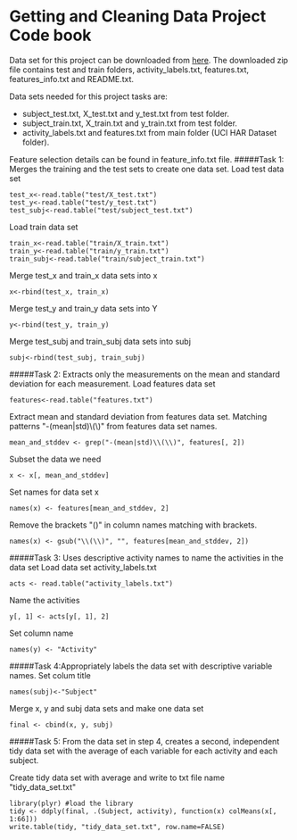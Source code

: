 # Getting and Cleaning Data Project Code book
Data set for this project can be downloaded from [here](https://d396qusza40orc.cloudfront.net/getdata%2Fprojectfiles%2FUCI%20HAR%20Dataset.zip). The downloaded zip file contains test and train folders, activity_labels.txt, features.txt, features_info.txt and README.txt. 

Data sets needed for this project tasks are:
* subject_test.txt, X_test.txt and y_test.txt from test folder.
* subject_train.txt, X_train.txt and y_train.txt from test folder.
* activity_labels.txt and features.txt from main folder (UCI HAR Dataset folder).

Feature selection details can be found in feature_info.txt file.
#####Task 1: Merges the training and the test sets to create one data set.
Load test data set
```
test_x<-read.table("test/X_test.txt")
test_y<-read.table("test/y_test.txt")
test_subj<-read.table("test/subject_test.txt")
```
Load train data set
```
train_x<-read.table("train/X_train.txt")
train_y<-read.table("train/y_train.txt")
train_subj<-read.table("train/subject_train.txt")
```
Merge test_x and train_x data sets into x
```
x<-rbind(test_x, train_x)
```
Merge test_y and train_y data sets into Y
```
y<-rbind(test_y, train_y)
```
Merge test_subj and train_subj data sets into subj
```
subj<-rbind(test_subj, train_subj)
```
#####Task 2: Extracts only the measurements on the mean and standard deviation for each measurement.
Load features data set
```
features<-read.table("features.txt")
```
Extract mean and standard deviation from features data set. Matching patterns "-(mean|std)\\(\\)" from features data set names.
```
mean_and_stddev <- grep("-(mean|std)\\(\\)", features[, 2])
```
Subset the data we need
```
x <- x[, mean_and_stddev]
```
Set names for data set x
```
names(x) <- features[mean_and_stddev, 2]
```
Remove the brackets "()" in column names matching with brackets.
```
names(x) <- gsub("\\(\\)", "", features[mean_and_stddev, 2])
```
#####Task 3: Uses descriptive activity names to name the activities in the data set 
Load data set activity_labels.txt
```
acts <- read.table("activity_labels.txt")
```
Name the activities
```
y[, 1] <- acts[y[, 1], 2]
```
Set column name
```
names(y) <- "Activity"
```
#####Task 4:Appropriately labels the data set with descriptive variable names.
Set colum title
```
names(subj)<-"Subject"
```
Merge x, y and subj data sets and make one data set
```
final <- cbind(x, y, subj)
```
#####Task 5: From the data set in step 4, creates a second, independent tidy data set with the average of each variable for each activity and each subject.

Create tidy data set with average and write to txt file name "tidy_data_set.txt"
```
library(plyr) #load the library
tidy <- ddply(final, .(Subject, activity), function(x) colMeans(x[, 1:66]))
write.table(tidy, "tidy_data_set.txt", row.name=FALSE)
```

